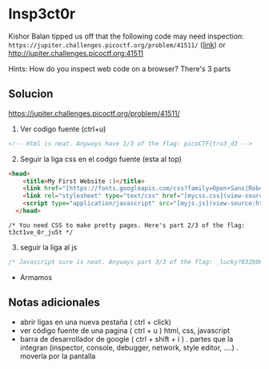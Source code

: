 #  Insp3ct0r
Kishor Balan tipped us off that the following code may need inspection: `https://jupiter.challenges.picoctf.org/problem/41511/` ([link](https://jupiter.challenges.picoctf.org/problem/41511/)) or http://jupiter.challenges.picoctf.org:41511

Hints:
How do you inspect web code on a browser?
There's 3 parts

## Solucion
https://jupiter.challenges.picoctf.org/problem/41511/

1.  Ver codigo fuente (ctrl+u)
```html
<!-- Html is neat. Anyways have 1/3 of the flag: picoCTF{tru3_d3 -->
```

2. Seguir la liga css en el codgo fuente (esta al top)
```html
<head>
    <title>My First Website :)</title>
    <link href="[https://fonts.googleapis.com/css?family=Open+Sans|Roboto](view-source:https://fonts.googleapis.com/css?family=Open+Sans|Roboto)" rel="stylesheet">
    <link rel="stylesheet" type="text/css" href="[mycss.css](view-source:https://jupiter.challenges.picoctf.org/problem/41511/mycss.css)">
    <script type="application/javascript" src="[myjs.js](view-source:https://jupiter.challenges.picoctf.org/problem/41511/myjs.js)"></script>
  </head>
```
``/* You need CSS to make pretty pages. Here's part 2/3 of the flag: t3ct1ve_0r_ju5t */``

3. seguir la liga al js
```javascript
/* Javascript sure is neat. Anyways part 3/3 of the flag: _lucky?832b0699} */
```

- Armamos 


## Notas adicionales
- abrir ligas en una nueva pestaña ( ctrl + click)
- ver código fuente de una pagina ( ctrl + u )
html, css, javascript
- barra de desarrollador de google ( ctrl + shift + i )
. partes que la integran (inspector, console, debugger, network, style editor, ....)
. moverla por la pantalla 
